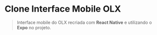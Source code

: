 # Clone Interface Mobile OLX
> Interface mobile do OLX recriada com **React Native** e utilizando o **Expo** no projeto.
